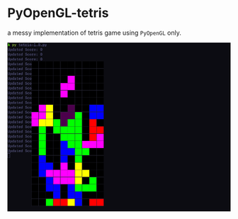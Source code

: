 # PyOpenGL-tetris

a messy implementation of tetris game using `PyOpenGL` only.

![Preview](./images/ss1.0.png)

